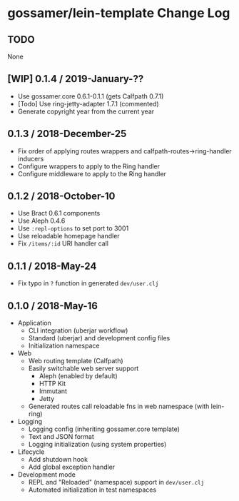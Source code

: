 # gossamer/lein-template Change Log

## TODO

None


## [WIP] 0.1.4 / 2019-January-??

- Use gossamer.core 0.6.1-0.1.1 (gets Calfpath 0.7.1)
- [Todo] Use ring-jetty-adapter 1.7.1 (commented)
- Generate copyright year from the current year


## 0.1.3 / 2018-December-25

- Fix order of applying routes wrappers and calfpath-routes->ring-handler inducers
- Configure wrappers to apply to the Ring handler
- Configure middleware to apply to the Ring handler


## 0.1.2 / 2018-October-10

- Use Bract 0.6.1 components
- Use Aleph 0.4.6
- Use `:repl-options` to set port to 3001
- Use reloadable homepage handler
- Fix `/items/:id` URI handler call


## 0.1.1 / 2018-May-24

- Fix typo in `?` function in generated `dev/user.clj`


## 0.1.0 / 2018-May-16

- Application
  - CLI integration (uberjar workflow)
  - Standard (uberjar) and development config files
  - Initialization namespace
- Web
  - Web routing template (Calfpath)
  - Easily switchable web server support
    - Aleph (enabled by default)
    - HTTP Kit
    - Immutant
    - Jetty
  - Generated routes call reloadable fns in web namespace (with lein-ring)
- Logging
  - Logging config (inheriting gossamer.core template)
  - Text and JSON format
  - Logging initialization (using system properties)
- Lifecycle
  - Add shutdown hook
  - Add global exception handler
- Development mode
  - REPL and "Reloaded" (namespace) support in `dev/user.clj`
  - Automated initialization in test namespaces
